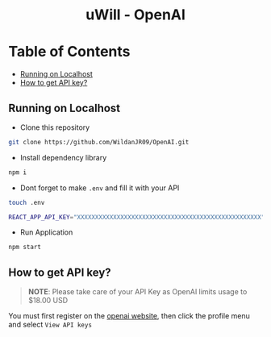 <h1 align="center">uWill - OpenAI</h1>



# Table of Contents

- [Running on Localhost](https://github.com/WildanJR09/OpenAI.git)
- [How to get API key?](https://github.com/WildanJR09/OpenAI.git)

## Running on Localhost

- Clone this repository

```bash
git clone https://github.com/WildanJR09/OpenAI.git
```

- Install dependency library

```bash
npm i
```

- Dont forget to make `.env` and fill it with your API

```bash
touch .env
```

```bash
REACT_APP_API_KEY="XXXXXXXXXXXXXXXXXXXXXXXXXXXXXXXXXXXXXXXXXXXXXXXXXXX"
```

- Run Application

```bash
npm start
```

## How to get API key?

> **NOTE**: Please take care of your API Key as OpenAI limits usage to $18.00 USD

You must first register on the [openai website](https://beta.openai.com/), then click the profile menu and select `View API keys`

